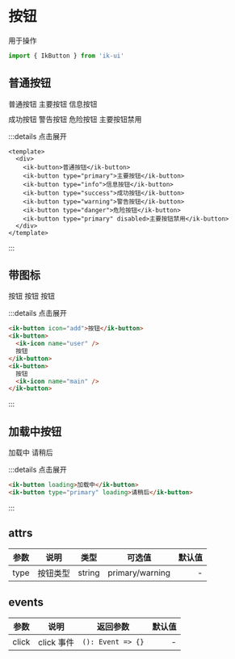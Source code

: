 # 按钮

用于操作

```javascript
import { IkButton } from 'ik-ui'
```

## 普通按钮

<div class="flex">
  <ik-button>普通按钮</ik-button>
  <ik-button type="primary">主要按钮</ik-button>
  <ik-button type="info">信息按钮</ik-button>
</div>
<div class="flex" style="margin-top: 10px">
  <ik-button type="success">成功按钮</ik-button>
  <ik-button type="warning">警告按钮</ik-button>
  <ik-button type="danger">危险按钮</ik-button>
  <ik-button type="primary" disabled>主要按钮禁用</ik-button>
</div>

:::details 点击展开

```vue
<template>
  <div>
    <ik-button>普通按钮</ik-button>
    <ik-button type="primary">主要按钮</ik-button>
    <ik-button type="info">信息按钮</ik-button>
    <ik-button type="success">成功按钮</ik-button>
    <ik-button type="warning">警告按钮</ik-button>
    <ik-button type="danger">危险按钮</ik-button>
    <ik-button type="primary" disabled>主要按钮禁用</ik-button>
  </div>
</template>
```

:::

## 带图标

<div class="flex">
  <ik-button icon="add">按钮</ik-button>
  <ik-button>
    <ik-icon name="user" />
    按钮
  </ik-button>
  <ik-button type="primary">
    按钮
    <ik-icon color="#ffffff" name="main" />
  </ik-button>
</div>

:::details 点击展开

```html
<ik-button icon="add">按钮</ik-button>
<ik-button>
  <ik-icon name="user" />
  按钮
</ik-button>
<ik-button>
  按钮
  <ik-icon name="main" />
</ik-button>
```

:::

## 加载中按钮

<div>
  <ik-button loading>加载中</ik-button>
  <ik-button type="primary" loading>请稍后</ik-button>
</div>

:::details 点击展开

```html
<ik-button loading>加载中</ik-button>
<ik-button type="primary" loading>请稍后</ik-button>
```

:::

## attrs

| 参数 |   说明   |  类型  |     可选值      | 默认值 |
| ---- | :------: | :----: | :-------------: | -----: |
| type | 按钮类型 | string | primary/warning |      - |

## events

| 参数  |    说明    |     返回参数      | 默认值 |
| ----- | :--------: | :---------------: | -----: |
| click | click 事件 | `(): Event => {}` |      - |
